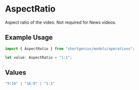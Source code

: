 # AspectRatio

Aspect ratio of the video. Not required for News videos.

## Example Usage

```typescript
import { AspectRatio } from "shortgenius/models/operations";

let value: AspectRatio = "1:1";
```

## Values

```typescript
"9:16" | "16:9" | "1:1"
```